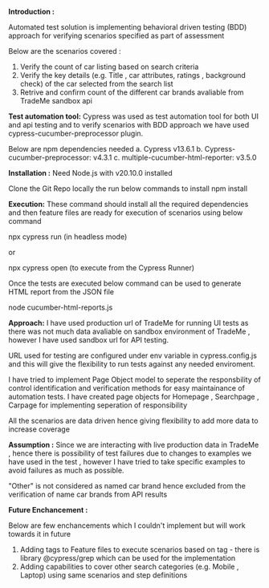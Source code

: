 **Introduction :**

Automated test solution is implementing behavioral driven testing (BDD) approach for verifying scenarios specified as part of assessment

Below are the scenarios covered :
1. Verify the count of car listing based on search criteria
2. Verify the key details (e.g. Title , car attributes, ratings , background check) of the car selected from the search list
3. Retrive and confirm count of the different car brands avaliable from TradeMe sandbox api

**Test automation tool:**
Cypress was used as test automation tool for both UI and api testing and to verify scenarios with BDD approach we have used cypress-cucumber-preprocessor plugin.

Below are npm dependencies needed
a. Cypress v13.6.1
b. Cypress-cucumber-preprocessor: v4.3.1
c. multiple-cucumber-html-reporter: v3.5.0

**Installation :**
Need Node.js with v20.10.0 installed

Clone the Git Repo locally the run below commands to install
npm install

**Execution:**
These command should install all the required dependencies and then feature files are ready for execution of scenarios using below command

npx cypress run (in headless mode)

or 

npx cypress open (to execute from the Cypress Runner)

Once the tests are executed below command can be used to generate HTML report from the JSON file

node cucumber-html-reports.js

**Approach:**
I have used production url of TradeMe for running UI tests as there was not much data avaliable on sandbox environment of TradeMe , however I have used sandbox url for API testing.

URL used for testing are configured under env variable in cypress.config.js and this will give the flexibility to run tests against any needed enviroment.

I have tried to implement Page Object model to seperate the responsbility of control identification and verification methods for easy maintainance of automation tests. I have created page objects for Homepage , Searchpage , Carpage for implementing seperation of responsibility

All the scenarios are data driven hence giving flexibility to add more data to increase coverage

**Assumption :**
Since we are interacting with live production data in TradeMe , hence there is possibility of test failures due to changes to examples we have used in the test , however I have tried to take specific examples to avoid failures as much as possible.

"Other" is not considered as named car brand hence excluded from the verification of name car brands from API results

**Future Enchancement :**

Below are few enchancements which I couldn't implement but will work towards it in future 
1. Adding tags to Feature files to execute scenarios based on tag - there is library @cypress/grep which can be used for the implementation
2. Adding capabilities to cover other search categories (e.g. Mobile , Laptop) using same scenarios and step definitions 

 
